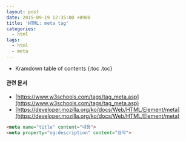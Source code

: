 ```yaml
---
layout: post
date: 2015-09-19 12:35:00 +0900
title: 'HTML: meta tag'
categories:
  - html
tags:
  - html
  - meta
---
```


* Kramdown table of contents
{:toc .toc}

#### 관련 문서

- [https://www.w3schools.com/tags/tag_meta.asp](https://www.w3schools.com/tags/tag_meta.asp)
- [https://developer.mozilla.org/ko/docs/Web/HTML/Element/meta](https://developer.mozilla.org/ko/docs/Web/HTML/Element/meta)


```html
<meta name="title" content="내용">
<meta property="og:description" content="요약">
```
